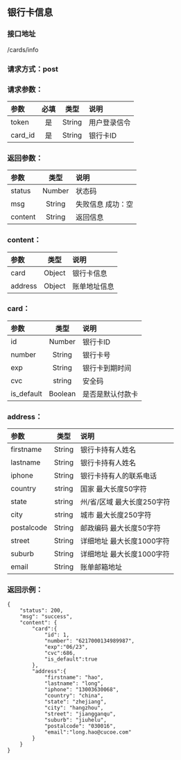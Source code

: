 ## 银行卡信息
### 接口地址
/cards/info
### 请求方式：post
### 请求参数：
| 参数 | 必填 | 类型 | 说明 |
|:---|:---:|:---:|:---|
| token | 是 | String | 用户登录信令 |
| card_id | 是 | String | 银行卡ID |
### 返回参数：
|参数 |  类型 | 说明|
| :--- |:---:| :---|
| status | Number | 状态码 |
| msg | String | 失败信息   成功：空 |
| content | String | 返回信息 |
### content：
|参数 |  类型 | 说明|
| :--- |:---:| :---|
| card | Object | 银行卡信息 |
| address | Object | 账单地址信息 |
### card：
|参数 |  类型 | 说明|
| :--- |:---:| :---|
| id | Number | 银行卡ID |
| number | String | 银行卡号 |
| exp | String | 银行卡到期时间 |
| cvc | string | 安全码 |
| is_default | Boolean | 是否是默认付款卡 |
### address：
|参数 |  类型 | 说明|
| :--- |:---:| :---|
| firstname | String | 银行卡持有人姓名 |
| lastname | String | 银行卡持有人姓名 |
| iphone | String | 银行卡持有人的联系电话 |
| country | string | 国家 最大长度50字符 |
| state | string | 州/省/区域 最大长度250字符 |
| city | string | 城市 最大长度250字符 |
| postalcode | String | 邮政编码 最大长度50字符 |
| street | String | 详细地址 最大长度1000字符 |
| suburb | String | 详细地址 最大长度1000字符 |
| email | String | 账单邮箱地址 |
### 返回示例：
```
{
    "status": 200,
    "msg": "success",
    "content": {
        "card":{
            "id": 1,
            "number": "6217000134989987",
            "exp":"06/23",
            "cvc":686,
            "is_default":true
        },
        "address":{
            "firstname": "hao",
            "lastname": "long",
            "iphone": "13003630068",
            "country": "china",
            "state": "zhejiang",
            "city": "hangzhou",
            "street": "jiangganqu",
            "suburb": "jiuhelu",
            "postalcode": "030016",
            "email":"long.hao@cucoe.com"
        }
    }
}
```